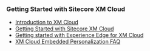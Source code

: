 ### Getting Started with Sitecore XM Cloud

- [Introduction to XM Cloud](/learn/getting-started/xm-cloud-introduction)
- [Getting Started with Sitecore XM Cloud](https://doc.sitecore.com/xmc/en/developers/xm-cloud/getting-started-with-xm-cloud.html)
- [Getting started with Experience Edge for XM Cloud](https://doc.sitecore.com/xmc/en/developers/xm-cloud/sitecore-experience-edge-for-xm.html)
- [XM Cloud Embedded Personalization FAQ](/learn/faq/xm-cloud-embedded-personalization)

